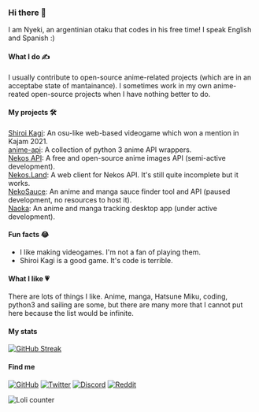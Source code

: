 ### Hi there 👋

I am Nyeki, an argentinian otaku that codes in his free time! I speak English and Spanish :)

#### What I do ✍

I usually contribute to open-source anime-related projects (which are in an acceptabe state of mantainance). I sometimes work in my own anime-reated open-source projects when I have nothing better to do.

#### My projects 🛠

[Shiroi Kagi](https://shiroi-kagi-rythm-of-music.rafabradley.repl.co/): An osu-like web-based videogame which won a mention in Kajam 2021.<br>
[anime-api](https://pypi.org/project/anime-api): A collection of python 3 anime API wrappers.<br>
[Nekos API](https://nekosapi.com): A free and open-source anime images API (semi-active development).<br>
[Nekos.Land](https://nekos.land): A web client for Nekos API. It's still quite incomplete but it works.<br>
[NekoSauce](https://nekosauce.org): An anime and manga sauce finder tool and API (paused development, no resources to host it).<br/>
[Naoka](https://naoka.nyeki.dev): An anime and manga tracking desktop app (under active development).

#### Fun facts 😂

- I like making videogames. I'm not a fan of playing them.
- Shiroi Kagi is a good game. It's code is terrible.

#### What I like 💗

There are lots of things I like. Anime, manga, Hatsune Miku, coding, python3 and sailing are some, but there are many more that I cannot put here because the list would be infinite.

#### My stats

[![GitHub Streak](https://streak-stats.demolab.com/?user=Nekidev)](https://git.io/streak-stats)

#### Find me

[![GitHub](https://img.shields.io/badge/github-%23121011.svg?style=for-the-badge&logo=github&logoColor=white)](https://github.com/Nekidev)
[![Twitter](https://img.shields.io/badge/Twitter-%231DA1F2.svg?style=for-the-badge&logo=Twitter&logoColor=white)](https://twitter.com/Nekidev)
[![Discord](https://img.shields.io/badge/Discord-%237289DA.svg?style=for-the-badge&logo=discord&logoColor=white)](https://discord.com/users/777338793803513886)
[![Reddit](https://img.shields.io/badge/Reddit-FF4500?style=for-the-badge&logo=reddit&logoColor=white)](https://www.reddit.com/user/Nekogi1)

![Loli counter](https://count.getloli.com/get/@Nekidev?theme=gelbooru)
